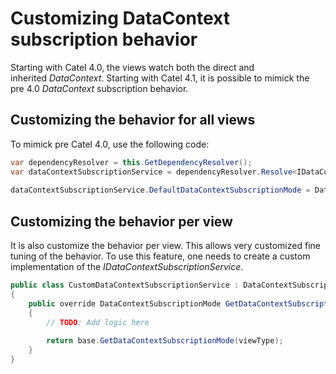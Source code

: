 # Customizing DataContext subscription behavior

Starting with Catel 4.0, the views watch both the direct and inherited *DataContext*. Starting with Catel 4.1, it is possible to mimick the pre 4.0 *DataContext* subscription behavior.

## Customizing the behavior for all views

To mimick pre Catel 4.0, use the following code:

``` {.java data-syntaxhighlighter-params="brush: java; gutter: false; theme: Confluence" data-theme="Confluence" style="brush: java; gutter: false; theme: Confluence"}
var dependencyResolver = this.GetDependencyResolver();
var dataContextSubscriptionService = dependencyResolver.Resolve<IDataContextSubscriptionService>();
 
dataContextSubscriptionService.DefaultDataContextSubscriptionMode = DataContextSubscriptionMode.DirectDataContext;
```

## Customizing the behavior per view

It is also customize the behavior per view. This allows very customized fine tuning of the behavior. To use this feature, one needs to create a custom implementation of the *IDataContextSubscriptionService*.

``` {.java data-syntaxhighlighter-params="brush: java; gutter: false; theme: Confluence" data-theme="Confluence" style="brush: java; gutter: false; theme: Confluence"}
public class CustomDataContextSubscriptionService : DataContextSubscriptionService
{
    public override DataContextSubscriptionMode GetDataContextSubscriptionMode(Type viewType)
    {
        // TODO: Add logic here
 
        return base.GetDataContextSubscriptionMode(viewType);
    }
}
```
